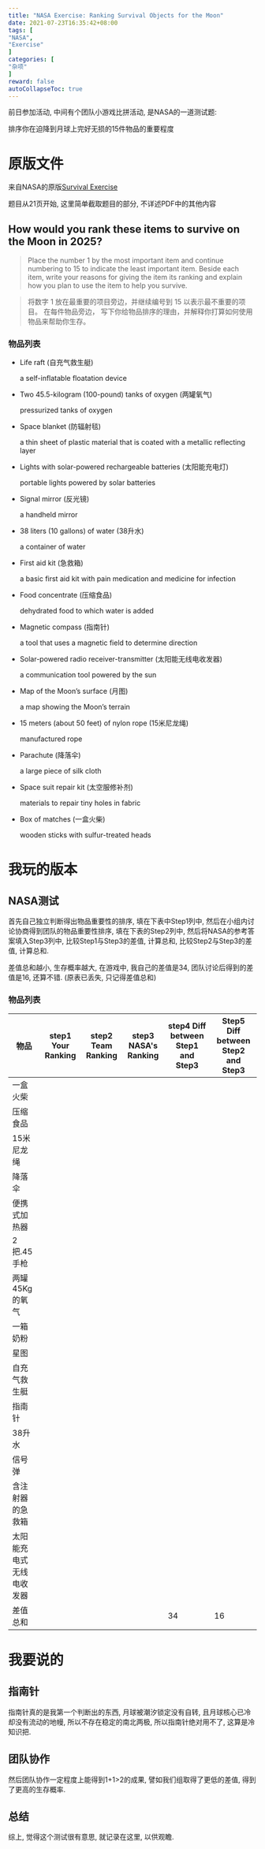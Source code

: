```yaml
---
title: "NASA Exercise: Ranking Survival Objects for the Moon"
date: 2021-07-23T16:35:42+08:00
tags: [
"NASA",
"Exercise"
]
categories: [
"杂项"
]
reward: false
autoCollapseToc: true
---
```


前日参加活动, 中间有个团队小游戏比拼活动, 是NASA的一道测试题:

排序你在迫降到月球上完好无损的15件物品的重要程度

<!--more-->

# 原版文件

来自NASA的原版[Survival Exercise](https://www.nasa.gov/pdf/166504main_Survival.pdf)

题目从21页开始, 这里简单截取题目的部分, 不详述PDF中的其他内容

## How would you rank these items to survive on the Moon in 2025?

> Place the number 1 by the most important item and continue numbering to 15 to indicate
> the least important item. Beside each item, write your reasons for giving the item its
> ranking and explain how you plan to use the item to help you survive.

> 将数字 1 放在最重要的项目旁边，并继续编号到 15 以表示最不重要的项目。 在每件物品旁边，
> 写下你给物品排序的理由，并解释你打算如何使用物品来帮助你生存。

### 物品列表

-  Life raft (自充气救生艇)

   a self-inflatable floatation device 
-  Two 45.5-kilogram (100-pound) tanks of oxygen (两罐氧气)

   pressurized tanks of oxygen
-  Space blanket (防辐射毯)
   
   a thin sheet of plastic material that is coated with a metallic reflecting layer 
-  Lights with solar-powered rechargeable batteries (太阳能充电灯)
   
   portable lights powered by solar batteries
-  Signal mirror (反光镜)

   a handheld mirror
-  38 liters (10 gallons) of water (38升水)

   a container of water
-  First aid kit (急救箱)

   a basic first aid kit with pain medication and medicine for infection 
-  Food concentrate (压缩食品)

   dehydrated food to which water is added
-  Magnetic compass (指南针)

   a tool that uses a magnetic field to determine direction
-  Solar-powered radio receiver-transmitter (太阳能无线电收发器)

   a communication tool powered by the sun
-  Map of the Moon’s surface (月图)

   a map showing the Moon’s terrain 
-  15 meters (about 50 feet) of nylon rope (15米尼龙绳)

   manufactured rope
-  Parachute (降落伞)

   a large piece of silk cloth 
-  Space suit repair kit (太空服修补剂)

   materials to repair tiny holes in fabric 
-  Box of matches (一盒火柴)

   wooden sticks with sulfur-treated heads

# 我玩的版本

## NASA测试

首先自己独立判断得出物品重要性的排序, 填在下表中Step1列中, 然后在小组内讨论协商得到团队的物品重要性排序, 填在下表的Step2列中, 然后将NASA的参考答案填入Step3列中, 比较Step1与Step3的差值, 计算总和, 比较Step2与Step3的差值, 计算总和.

差值总和越小, 生存概率越大, 在游戏中, 我自己的差值是34, 团队讨论后得到的差值是16, 还算不错. (原表已丢失, 只记得差值总和)

### 物品列表

| 物品              | step1 Your Ranking | step2 Team Ranking | step3 NASA's Ranking | step4 Diff between Step1 and Step3 | Step5  Diff between Step2 and Step3 |
| ------------------------ | ---- | ---- | ---- | ---- | ---- |
| 一盒火柴              |      |      |      |      |      |
| 压缩食品              |      |      |      |      |      |
| 15米尼龙绳            |      |      |      |      |      |
| 降落伞                |      |      |      |      |      |
| 便携式加热器          |      |      |      |      |      |
| 2把.45手枪            |      |      |      |      |      |
| 两罐45Kg的氧气        |      |      |      |      |      |
| 一箱奶粉              |      |      |      |      |      |
| 星图                  |      |      |      |      |      |
| 自充气救生艇          |      |      |      |      |      |
| 指南针                |      |      |      |      |      |
| 38升水                   |      |      |      |      |      |
| 信号弹                   |      |      |      |      |      |
| 含注射器的急救箱         |      |      |      |      |      |
| 太阳能充电式无线电收发器 |      |      |      |      |      |
| 差值总和           |       |      |         | 34 | 16 |

# 我要说的

## 指南针

指南针真的是我第一个判断出的东西, 月球被潮汐锁定没有自转,
且月球核心已冷却没有流动的地幔, 所以不存在稳定的南北两极, 
所以指南针绝对用不了, 这算是冷知识把.

## 团队协作

然后团队协作一定程度上能得到1+1>2的成果, 譬如我们组取得了更低的差值, 得到了更高的生存概率.

## 总结

综上, 觉得这个测试很有意思, 就记录在这里, 以供观瞻.